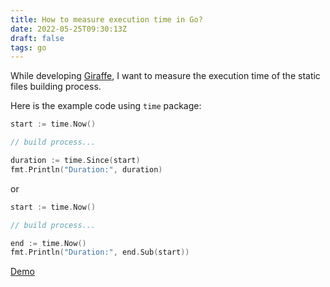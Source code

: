 ```yaml
---
title: How to measure execution time in Go?
date: 2022-05-25T09:30:13Z
draft: false
tags: go
---
```


While developing [Giraffe](https://github.com/tatthien/giraffe), I want to measure the execution time of the static files building process.

Here is the example code using `time` package:

```go
start := time.Now()

// build process...

duration := time.Since(start)
fmt.Println("Duration:", duration)
```

or

```go
start := time.Now()

// build process...

end := time.Now()
fmt.Println("Duration:", end.Sub(start))
```

[Demo](https://go.dev/play/p/9pJcyjeNyhy)
